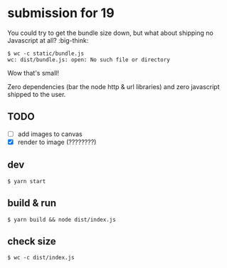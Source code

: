 # submission for 19

You could try to get the bundle size down, but what about shipping no Javascript at all? :big-think:

```shell
$ wc -c static/bundle.js
wc: dist/bundle.js: open: No such file or directory
```

Wow that's small!

Zero dependencies (bar the node http & url libraries) and zero javascript shipped to the user.

## TODO

- [ ] add images to canvas
- [x] render to image (????????)

## dev

```shell
$ yarn start
```

## build & run

```shell
$ yarn build && node dist/index.js
```

## check size

```shell
$ wc -c dist/index.js
```
